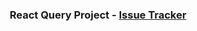 

<h3 align="center">React Query Project - <a href="https://react-query-issue-tracker.ui.dev">Issue Tracker</a></h3>
